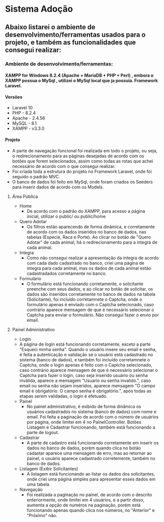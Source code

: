 # Sistema Adoção

## Abaixo listarei o ambiente de desenvolvimento/ferramentas usados para o projeto, e também as funcionalidades que consegui realizar:

### Ambiente de desenvolvimento/ferramentas:
    
#### XAMPP for Windows 8.2.4 (Apache + MariaDB + PHP + Perl) , embora o XAMPP possua o MySql , utilizei o MySql local que ja possuia. Framework Laravel.

#### Versões
- Laravel 10
- PHP - 8.2.4
- Apache - 2.4.56
- MySQL - 8.1
- XAMPP - v3.3.0

#### Projeto

- A parte de navegação funcional foi realizada em todo o projeto, ou seja, o redirecionamento para as páginas desejadas de acordo com os botões que forem selecionados, assim como todas as rotas que achei necessário de acordo com o que consegui realizar.
- Foi criada toda a estrutura do projeto no Framework Laravel, onde foi seguido o padrão MVC.
- O banco de dados foi feito em MySql, onde foram criados os Seeders para inserir dados de acordo com os Models.


1. Área Pública
    - Home
        - De acordo com o padrão do XAMPP, para acesso a página inicial, utilizar o public/ ou public/home
    - Quero Adotar
        - Os filtros estão aparecendo de forma dinâmica, e corretamente de acordo com os dados inseridos no banco de dados, nas tabelas (Especie, Raca e Porte). Ao clicar no botão de "Quero Adotar" de cada animal, há o redirecionamento para a integra de cada animal.
    - Integra
        - Como não consegui realizar a apresentação da integra de acordo com cada dado cadastrado no banco, criei uma página de integra para cada animal, mas os dados de cada animal estão cadastradados corretamente no banco.
    - Formulário
        - O formulário está funcionando corretamente, o solicitante preenche com seus dados, e ao clicar no botão de solicitar, os dados são inseridos corretamente no banco de dados na tabela (Solicitante), foi incluído corretamnete o Captcha, onde o formulário apenas é enviado com o Captcha selecionado, caso contrário aparece mensagem de que é necessário selecionar o Captcha para enviar o formulário. Não consegui fazer o envio por email.

    

2. Painel Administrativo
    - Login
    - A página de login está funcionando corretamente, exceto a parte "Esqueci minha senha". Quando o usuário insere seu email e senha, é feita a autenticação e validação se o usuário está cadastrado no sistema (banco de dados), e também foi incluído corretamnete o Captcha, onde o login apenas é feito com o Captcha selecionado, caso contrário aparece mensagem de que é necessário selecionar o Captcha para fazer o login, caso seja inserido usuário ou senha inválida, aparece a mensagem "Usuario ou senha invalido.", caso email ou senha não sejam inseridos, aparece mensagem "O campo email é obrigatório. O campo senha é obrigatório.", após todas as etapas serem validadas, o login é efetuado.
    - Painel
        - No painel administrativo, é exibido de forma dinâmica os usuários cadastrados no sistema (banco de dados) com nome e email.
        Foi feita a paginação de acordo com o número de usuários por página, onde limitei em 4 no PainelController.
        Botões Listagem e Cadastrar funcionando, também está funcionando a parte de logout.
    - Cadastrar
        - A parte de cadastro está funcionando corretamente em inserir os dados no banco de dados, porém quando clica no botão cadastar aparece uma mensagem de erro, mas ao retornar ao painel, o usuário aparece cadastrado corretemente, também no banco de dados.
    - Listagem (Exibir Solicitantes)
        - A listagem está funcionando ao listar os dados dos solicitantes, onde criei uma página simples para apresentar esses dados em uma tabela.
    - Navegação
        - Foi realizada a paginação no painel, de acordo com o descrito enteriormente, onde limitei em 4 usuários, e a partir disso, aumenta a opção de numéros na paginação, porém está funcionando apenas quando clica nos números, no "Anterior" e "Próximo" não.


